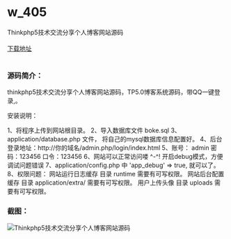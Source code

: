 # w_405
Thinkphp5技术交流分享个人博客网站源码
<br/></br>
[下载地址](https://www.uuid2.com/405.html "下载地址")
<br/></br>
<h3>源码简介：</h3>
<p>thinkphp5技术交流分享个人博客网站源码，TP5.0博客系统源码，带QQ一键登录,。<p>
<p>安装说明：<p>
<p>1、将程序上传到网站根目录。
2、导入数据库文件 boke.sql
3、application/database.php 文件， 将自己的mysql数据库信息配置好。
4、后台登录地址：http://你的域名/admin.php/login/index.html
5、账号：  admin  密码：123456  口令：123456
6、网站可以正常访问喽 ^-^!
开启debug模式，方便调试问题错误
7、application/config.php  中  'app_debug' => true,  就可以了。
8、权限问题：
网站运行日志缓存    目录 runtime 需要有可写权限。
网站后台配置缓存    目录 application/extra/ 需要有可写权限。
用户上传头像        目录 uploads 需要有可写权限。<p>
<h3>截图：</h3>
<img src="https://www.uuid2.com/wp-content/uploads/img/202105/b97875a686.jpg" alt="Thinkphp5技术交流分享个人博客网站源码">
